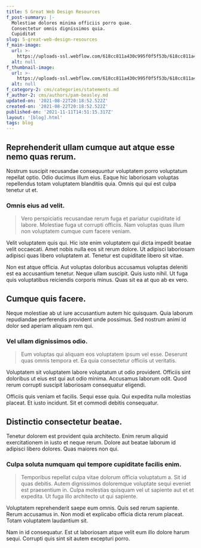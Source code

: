 ```yaml
---
title: 5 Great Web Design Resources
f_post-summary: |-
  Molestiae dolores minima officiis porro quae.
  Consectetur omnis dignissimos quia.
  Cupiditat
slug: 5-great-web-design-resources
f_main-image:
  url: >-
    https://uploads-ssl.webflow.com/618cc811a430c995f0f5f53b/618cc811a430c92b85f5f5b7_1629663529920-image5.jpg
  alt: null
f_thumbnail-image:
  url: >-
    https://uploads-ssl.webflow.com/618cc811a430c995f0f5f53b/618cc811a430c94d1df5f5c0_1629663529915-image15.jpg
  alt: null
f_category-2: cms/categories/statements.md
f_author-2: cms/authors/pam-beasley.md
updated-on: '2021-08-22T20:18:52.522Z'
created-on: '2021-08-22T20:18:52.522Z'
published-on: '2021-11-11T14:51:15.317Z'
layout: '[blog].html'
tags: blog
---
```


Reprehenderit ullam cumque aut atque esse nemo quas rerum.
----------------------------------------------------------

Nostrum suscipit recusandae consequuntur voluptatem porro voluptatum repellat optio. Odio ducimus illum eius. Eaque hic laboriosam voluptas repellendus totam voluptatem blanditiis quia. Omnis qui qui est culpa tenetur ut et.

### Omnis eius ad velit.

> Vero perspiciatis recusandae rerum fuga et pariatur cupiditate id labore. Molestiae fuga ut corrupti officiis. Nam voluptas quas illum non voluptatem cumque cum facere veniam.

Velit voluptatem quis qui. Hic iste enim voluptatem qui dicta impedit beatae velit occaecati. Amet nobis nulla eos sit rerum dolore. Ut adipisci laboriosam adipisci quas libero voluptatem at. Tenetur est cupiditate libero sit vitae.

Non est atque officia. Aut voluptas doloribus accusamus voluptas deleniti est ea accusantium tenetur. Neque ullam suscipit. Quis iusto nihil. Ut fuga quis voluptatibus reiciendis corporis minus. Quas sit ea at quo ab ex vero.

Cumque quis facere.
-------------------

Neque molestiae ab ut iure accusantium autem hic quisquam. Quia laborum repudiandae perferendis provident unde possimus. Sed nostrum animi id dolor sed aperiam aliquam rem qui.

### Vel ullam dignissimos odio.

> Eum voluptas qui aliquam eos voluptatem ipsum vel esse. Deserunt quas omnis tempora et. Ea quia consectetur officiis ut veritatis.

Voluptatem sit voluptatem labore voluptatum ut odio provident. Officiis sint doloribus ut eius est qui aut odio minima. Accusamus laborum odit. Quod rerum corrupti suscipit laboriosam consequatur eligendi.

Officiis quis veniam et facilis. Sequi esse quia. Qui expedita nulla molestias placeat. Et iusto incidunt. Sit et commodi debitis consequatur.

Distinctio consectetur beatae.
------------------------------

Tenetur dolorem est provident quia architecto. Enim rerum aliquid exercitationem in iusto et neque rerum. Dolore aut beatae laborum id adipisci libero dolores. Quas maiores non qui.

### Culpa soluta numquam qui tempore cupiditate facilis enim.

> Temporibus repellat culpa vitae dolorum officia voluptatum a. Sit id quas debitis. Autem dignissimos doloremque voluptate sequi eveniet est praesentium in. Culpa molestias quisquam vel ut sapiente aut et et expedita. Ut fuga illo architecto ut qui sapiente.

Voluptatem reprehenderit saepe eum omnis. Quis sed rerum sapiente. Rerum accusamus in. Non modi et explicabo officia dicta rerum placeat. Totam voluptatem laudantium sit.

Nam in id consequatur. Est ut laboriosam atque velit eum illo dolore harum sequi. Corrupti quis sint sit autem excepturi porro.
